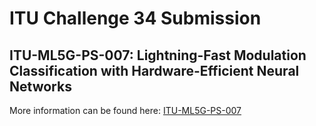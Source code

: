 # ITU Challenge 34 Submission

## ITU-ML5G-PS-007: Lightning-Fast Modulation Classification with Hardware-Efficient Neural Networks

More information can be found here: [ITU-ML5G-PS-007](https://challenge.aiforgood.itu.int/match/matchitem/34)

